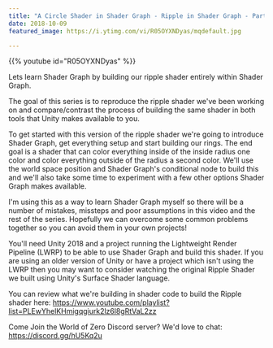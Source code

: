 ```yaml
---
title: "A Circle Shader in Shader Graph - Ripple in Shader Graph - Part 1"
date: 2018-10-09
featured_image: https://i.ytimg.com/vi/R05OYXNDyas/mqdefault.jpg

---
```


{{% youtube id="R05OYXNDyas" %}}

Lets learn Shader Graph by building our ripple shader entirely within Shader Graph.

The goal of this series is to reproduce the ripple shader we've been working on and compare/contrast the process of building the same shader in both tools that Unity makes available to you.

To get started with this version of the ripple shader we're going to introduce Shader Graph, get everything setup and start building our rings. The end goal is a shader that can color everything inside of the inside radius one color and color everything outside of the radius a second color. We'll use the world space position and Shader Graph's conditional node to build this and we'll also take some time to experiment with a few other options Shader Graph makes available.

I'm using this as a way to learn Shader Graph myself so there will be a number of mistakes, missteps and poor assumptions in this video and the rest of the series. Hopefully we can overcome some common problems together so you can avoid them in your own projects!

You'll need Unity 2018 and a project running the Lightweight Render Pipeline (LWRP) to be able to use Shader Graph and build this shader. If you are using an older version of Unity or have a project which isn't using the LWRP then you may want to consider watching the original Ripple Shader we built using Unity's Surface Shader language.

You can review what we're building in shader code to build the Ripple shader here: https://www.youtube.com/playlist?list=PLEwYhelKHmigqgiurk2lz6l8gRtVaL2zz

Come Join the World of Zero Discord server? We'd love to chat: https://discord.gg/hU5Kq2u